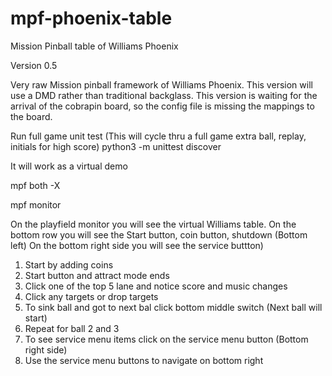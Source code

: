 # mpf-phoenix-table
Mission Pinball table of Williams Phoenix 

Version 0.5

Very raw Mission pinball framework of Williams Phoenix. This version will use a DMD rather than traditional backglass.
This version is waiting for the arrival of the cobrapin board, so the config file is missing the mappings to the board.

Run full game unit test (This will cycle thru a full game extra ball, replay, initials for high score)
python3 -m unittest discover

It will work as a virtual demo

mpf both -X

mpf monitor

On the playfield monitor you will see the virtual Williams table. On the bottom row you will see the Start button, coin button, shutdown (Bottom left)
On the bottom right side you will see the service buttton)

1) Start by adding coins
2) Start button and attract mode ends
3) Click one of the top 5 lane and notice score and music changes
4) Click any targets or drop targets
5) To sink ball and got to next bal click bottom middle switch (Next ball will start)
6) Repeat for ball 2 and 3
7) To see service menu items click on the service menu button (Bottom right side)
8) Use the service menu buttons to navigate on bottom right

